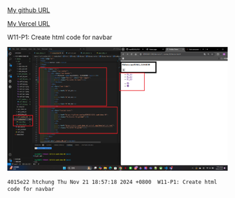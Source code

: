 [My github URL](https://github.com/max920612/1131-sweb-demo-00)

[My Vercel URL](https://1131-sweb-demo-00.vercel.app/)

W11-P1: Create html code for navbar
 
![](w11-p1.png)
 
```
4015e22 htchung Thu Nov 21 18:57:18 2024 +0800  W11-P1: Create html code for navbar
```